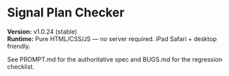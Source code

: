 # Signal Plan Checker

**Version:** v1.0.24 (stable)  
**Runtime:** Pure HTML/CSS/JS — no server required. iPad Safari + desktop friendly.

See PROMPT.md for the authoritative spec and BUGS.md for the regression checklist.
